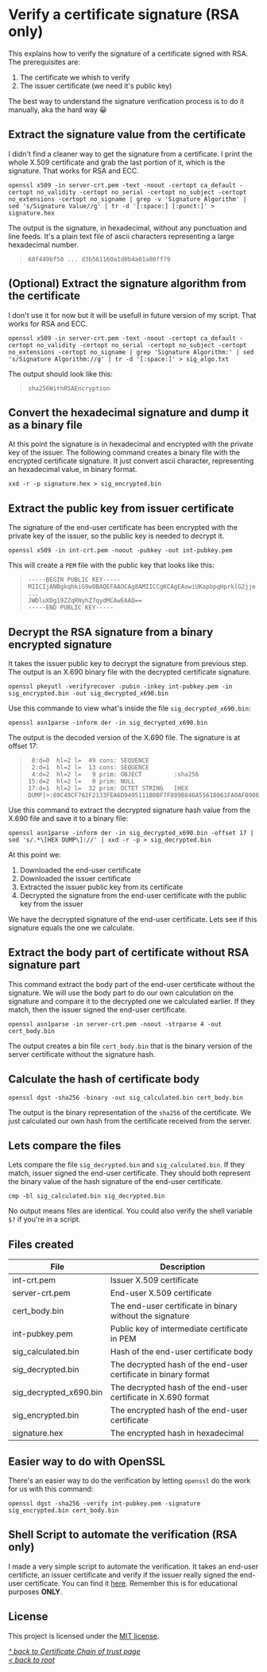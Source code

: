 # Verify a certificate signature (RSA only)
This explains how to verify the signature of a certificate signed with RSA. The prerequisites are:
1. The certificate we whish to verify
2. The issuer certificate (we need it's public key)

The best way to understand the signature verification process is to do it manually, aka the hard way 😀
## Extract the signature value from the certificate
I didn't find a cleaner way to get the signature from a certificate. I print the whole X.509 certificate and grab the last portion of it, which is the signature. That works for RSA and ECC.
```shell
openssl x509 -in server-crt.pem -text -noout -certopt ca_default -certopt no_validity -certopt no_serial -certopt no_subject -certopt no_extensions -certopt no_signame | grep -v 'Signature Algorithm' | sed 's/Signature Value//g' | tr -d '[:space:] [:punct:]' > signature.hex
```
The output is the signature, in hexadecimal, without any punctuation and line feeds. It's a plain text file of ascii characters representing a large hexadecimal number.
>```
>68f449bf50 ... d3b561160a1d0b4a01a80ff79
>```
## (Optional) Extract the signature algorithm from the certificate
I don't use it for now but it will be usefull in future version of my script. That works for RSA and ECC.
```shell
openssl x509 -in server-crt.pem -text -noout -certopt ca_default -certopt no_validity -certopt no_serial -certopt no_subject -certopt no_extensions -certopt no_signame | grep 'Signature Algorithm:' | sed 's/Signature Algorithm://g' | tr -d '[:space:]' > sig_algo.txt
```
The output should look like this:
>```
>sha256WithRSAEncryption
>```
## Convert the hexadecimal signature and dump it as a binary file
At this point the signature is in hexadecimal and encrypted with the private key of the issuer. The following command creates a binary file with the encrypted certificate signature. It just convert ascii character, representing an hexadecimal value, in binary format.
```shell
xxd -r -p signature.hex > sig_encrypted.bin
```
## Extract the public key from issuer certificate
The signature of the end-user certificate has been encrypted with the private key of the issuer, so the public key is needed to decrypt it.
```shell
openssl x509 -in int-crt.pem -noout -pubkey -out int-pubkey.pem
```
This will create a `PEM` file with the public key that looks like this:
>```
>-----BEGIN PUBLIC KEY-----
>MIICIjANBgkqhkiG9w0BAQEFAAOCAg8AMIICCgKCAgEAowiUKapbpqHprklG2jje
>...
>JWDluXDg19ZZqRNyhZ7qydMCAwEAAQ==
>-----END PUBLIC KEY-----
>```
## Decrypt the RSA signature from a binary encrypted signature
It takes the issuer public key to decrypt the signature from previous step. The output is an X.690 binary file with the decrypted certificate signature.
```shell
openssl pkeyutl -verifyrecover -pubin -inkey int-pubkey.pem -in sig_encrypted.bin -out sig_decrypted_x690.bin
```
Use this commande to view what's inside the file `sig_decrypted_x690.bin`:
```shell
openssl asn1parse -inform der -in sig_decrypted_x690.bin
```
The output is the decoded version of the X.690 file. The signature is at offset 17:
>```
>  0:d=0  hl=2 l=  49 cons: SEQUENCE          
>  2:d=1  hl=2 l=  13 cons: SEQUENCE          
>  4:d=2  hl=2 l=   9 prim: OBJECT         :sha256
>15:d=2  hl=2 l=   0 prim: NULL              
>17:d=1  hl=2 l=  32 prim: OCTET STRING   [HEX DUMP]>:89C49CF762F2133FEA6D9495111B0BF7F899B846A55618061FA0AFB906D34B6C
>```
Use this command to extract the decrypted signature hash value from the X.690 file and save it to a binary file:
```shell
openssl asn1parse -inform der -in sig_decrypted_x690.bin -offset 17 | sed 's/.*\[HEX DUMP\]://' | xxd -r -p > sig_decrypted.bin
```

At this point we:
1. Downloaded the end-user certificate
2. Downloaded the issuer certificate
3. Extracted the issuer public key from its certificate
4. Decrypted the signature from the end-user certificate with the public key from the issuer

We have the decrypted signature of the end-user certificate. Lets see if this signature equals the one we calculate.
## Extract the body part of certificate without RSA signature part
This command extract the body part of the end-user certificate without the signature. We will use the body part to do our own calculation on the signature and compare it to the decrypted one we calculated earlier. If they match, then the issuer signed the end-user certificate.
```shell
openssl asn1parse -in server-crt.pem -noout -strparse 4 -out cert_body.bin
```
The output creates a bin file `cert_body.bin` that is the binary version of the server certificate without the signature hash.
## Calculate the hash of certificate body
```shell
openssl dgst -sha256 -binary -out sig_calculated.bin cert_body.bin
```
The output is the binary representation of the `sha256` of the certificate. We just calculated our own hash from the certificate received from the server.
## Lets compare the files
Lets compare the file `sig_decrypted.bin` and `sig_calculated.bin`. If they match, issuer signed the end-user certificate. They should both represent the binary value of the hash signature of the end-user certificate.
```shell
cmp -bl sig_calculated.bin sig_decrypted.bin
```
No output means files are identical. You could also verify the shell variable `$?` if you're in a script.
## Files created
| **File**               | **Description**                                                 |
|------------------------|-----------------------------------------------------------------|
| int-crt.pem            | Issuer X.509 certificate                                        |
| server-crt.pem         | End-user X.509 certificate                                      |
| cert_body.bin          | The end-user certificate in binary without the signature        |
| int-pubkey.pem         | Public key of intermediate certificate in PEM                   |
| sig_calculated.bin     | Hash of the end-user certificate body                           |
| sig_decrypted.bin      | The decrypted hash of the end-user certificate in binary format |
| sig_decrypted_x690.bin | The decrypted hash of the end-user certificate in X.690 format  |
| sig_encrypted.bin      | The encrypted hash of the end-user certificate                  |
| signature.hex          | The encrypted hash in hexadecimal                               |
## Easier way to do with OpenSSL
There's an easier way to do the verification by letting `openssl` do the work for us with this command:
```shell
openssl dgst -sha256 -verify int-pubkey.pem -signature sig_encrypted.bin cert_body.bin
```
## Shell Script to automate the verification (RSA only)
I made a very simple script to automate the verification. It takes an end-user certificte, an issuer certificate and verify if the issuer really signed the end-user certificate. You can find it [here](https://gist.github.com/ddella/bff877bc4929c5872bf06e9ddcf8ca4c). Remember this is for educational purposes **ONLY**.
## License
This project is licensed under the [MIT license](/LICENSE).

[_^ back to Certificate Chain of trust page_](README.md)  
[_< back to root_](../../../)
